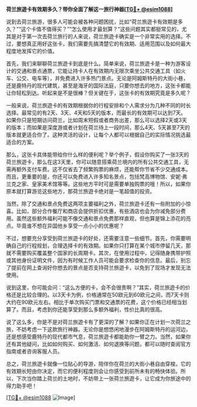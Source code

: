 **荷兰旅遊卡有效期多久？带你全面了解这一旅行神器[[TG💪+ @esim1088](https://t.me/s/esim1088)]**

说到去荷兰旅游，很多人可能会被各种问题困扰，比如“荷兰旅遊卡有效期是多久？”“这个卡值不值得买？”“怎么使用才最划算？”这些问题其实都挺常见的，尤其是对于第一次去荷兰旅行的人来说，荷兰旅遊卡确实是一个非常实用的选择。不过，要想真正用好这张卡，我们需要先搞清楚它的有效期、适用范围以及如何最大程度地发挥它的价值。

首先，我们来聊聊荷兰旅遊卡到底是什么。简单来说，荷兰旅遊卡是一种为游客设计的交通和景点通票，它能让持卡人在有效期内无限次乘坐公共交通工具（如火车、公交、电车等），并免费进入许多热门景点。无论是阿姆斯特丹的大街小巷，还是鹿特丹的现代建筑，甚至是海牙的国际法庭，只要你想去的地方，这张卡都能让你轻松到达。听起来是不是很棒？但关键在于，这张卡的有效期究竟是多久呢？

一般来说，荷兰旅遊卡的有效期根据你的行程安排和个人需求分为几种不同的时长选择。最常见的有2天、3天、4天和5天的版本，而最长的有效期可以达到7天。如果你只是短期访问荷兰，比如周末短假或者商务出差，那么可以选择2天或3天的版本；而如果是深度游或者计划在荷兰待上一段时间，那么4天、5天甚至7天的版本就更适合你了。这种灵活的设计，让每个人都可以根据自己的实际情况挑选最适合的方案。

那么，这张卡具体能带给你什么样的便利呢？举个例子，假设你购买了一张3天的荷兰旅遊卡，那么在这3天里，你可以随意搭乘荷兰境内的所有公共交通工具，无需再额外支付车费。这不仅省去了频繁购票的麻烦，还能帮你节省不少交通成本。而且，更重要的是，你还可以免费进入许多知名景点，包括梵高博物馆、安妮·弗兰克之家、皇家美术馆等等。这些地方平时可是需要单独购票的哦！所以，如果你原本就打算游览这些地方，那荷兰旅遊卡绝对是一笔超值的投资。

当然，除了交通和景点免费这两项主要福利之外，荷兰旅遊卡还有一些附加的小惊喜。比如，部分合作餐厅和商店会提供折扣优惠，有些酒店也会为你减免部分费用。虽然这些额外福利可能不像交通和景点免费那样直观，但也算是锦上添花的亮点。毕竟谁不想在异国他乡享受一点小小的优惠呢？

不过，想要充分享受到荷兰旅遊卡的好处，还需要注意一些细节。首先，你需要明确自己的行程规划，合理选择卡的有效期。如果你只打算在某个城市停留几天，那就不需要购买覆盖整个国家的长周期卡。其次，在使用过程中，记得随身携带护照或其他身份证明文件，因为有时候工作人员可能会要求检查你的信息。最后，别忘了提前在网上查询好你想去的景点是否支持荷兰旅遊卡，以免到了现场才发现无法使用。

说到这里，你可能会问：“这么方便的卡，会不会很贵啊？”其实，荷兰旅遊卡的价格还是比较合理的。以3天卡为例，价格通常在50欧元到60欧元之间，而7天卡则大约在90欧元左右。相比于单次购买门票和交通票的花费，这个价格已经相当划算了。而且，考虑到你还能享受到那么多额外福利，性价比真的很高。

说了这么多，你是不是对荷兰旅遊卡有了更深的了解？如果你正在计划一次荷兰之旅，不妨考虑一下这款旅行神器。无论你是想悠闲地漫步在阿姆斯特丹的运河边，还是想感受鹿特丹的现代都市气息，荷兰旅遊卡都能助你一臂之力。当然，如果你还有其他疑问，比如如何购买、如何激活、如何退换等问题，都可以随时查阅官方指南或者咨询客服人员。

总之，荷兰旅遊卡就像一位贴心的导游，陪伴你在荷兰的大街小巷自由穿梭。它的有效期长短由你决定，而它的便利程度则会让你感受到前所未有的畅快体验。所以，下次当你踏上荷兰的土地时，不妨带上一张荷兰旅遊卡，让它成为你旅途中的得力助手吧！

[[TG💪+ @esim1088](https://t.me/s/esim1088) ![Image](https://i.postimg.cc/4NQfJmqS/Snipaste-2025-05-13-00-14-12.png)]